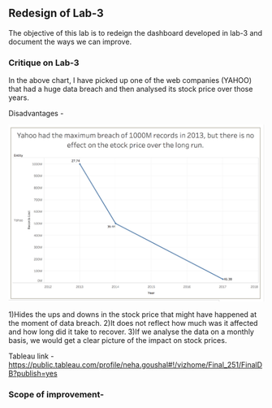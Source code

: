 
## Redesign of Lab-3

The objective of this lab is to redeign the dashboard developed in lab-3 and document the ways we can improve.

### Critique on Lab-3
In the above chart, I have picked up one of the web companies (YAHOO) that had a huge data breach and then analysed its stock price over those years.

Disadvantages -

![Alt text](https://github.com/ngoushal/Dashboards_visualization/blob/master/lab_session_7/security_breaches.png)

1)Hides the ups and downs in the stock price that might have happened at the moment of data breach.
2)It does not reflect how much was it affected and how long did it take to recover.
3)If we analyse the data on a monthly basis, we would get a clear picture of the impact on stock prices.

Tableau link - https://public.tableau.com/profile/neha.goushal#!/vizhome/Final_251/FinalDB?publish=yes

### Scope of improvement-

